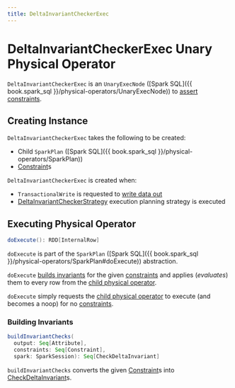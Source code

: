 ```yaml
---
title: DeltaInvariantCheckerExec
---
```


# DeltaInvariantCheckerExec Unary Physical Operator

`DeltaInvariantCheckerExec` is an `UnaryExecNode` ([Spark SQL]({{ book.spark_sql }}/physical-operators/UnaryExecNode)) to [assert constraints](#doExecute).

## Creating Instance

`DeltaInvariantCheckerExec` takes the following to be created:

* <span id="child"> Child `SparkPlan` ([Spark SQL]({{ book.spark_sql }}/physical-operators/SparkPlan))
* <span id="constraints"> [Constraint](Constraint.md)s

`DeltaInvariantCheckerExec` is created when:

* `TransactionalWrite` is requested to [write data out](../TransactionalWrite.md#writeFiles)
* [DeltaInvariantCheckerStrategy](DeltaInvariantCheckerStrategy.md) execution planning strategy is executed

## <span id="doExecute"> Executing Physical Operator

```scala
doExecute(): RDD[InternalRow]
```

`doExecute` is part of the `SparkPlan` ([Spark SQL]({{ book.spark_sql }}/physical-operators/SparkPlan#doExecute)) abstraction.

`doExecute` [builds invariants](#buildInvariantChecks) for the given [constraints](#constraints) and applies (_evaluates_) them to every row from the [child physical operator](#child).

`doExecute` simply requests the [child physical operator](#child) to execute (and becomes a noop) for no [constraints](#constraints).

### <span id="buildInvariantChecks"> Building Invariants

```scala
buildInvariantChecks(
  output: Seq[Attribute],
  constraints: Seq[Constraint],
  spark: SparkSession): Seq[CheckDeltaInvariant]
```

`buildInvariantChecks` converts the given [Constraint](Constraint.md)s into [CheckDeltaInvariant](CheckDeltaInvariant.md)s.
